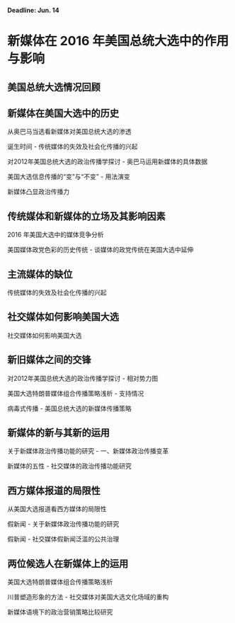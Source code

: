 **Deadline: Jun. 14**

# 新媒体在 2016 年美国总统大选中的作用与影响

## 美国总统大选情况回顾

## 新媒体在美国大选中的历史

从奥巴马当选看新媒体对美国总统大选的渗透

诞生时间 - 传统媒体的失效及社会化传播的兴起

对2012年美国总统大选的政治传播学探讨 - 奥巴马运用新媒体的具体数据

美国大选信息传播的“变”与“不变” - 用法演变

新媒体凸显政治传播力

## 传统媒体和新媒体的立场及其影响因素

2016 年美国大选中的媒体竞争分析

美国媒体政党色彩的历史传统 - 谈媒体的政党传统在美国大选中延伸

## 主流媒体的缺位

传统媒体的失效及社会化传播的兴起

## 社交媒体如何影响美国大选

社交媒体如何影响美国大选

## 新旧媒体之间的交锋

对2012年美国总统大选的政治传播学探讨 - 相对势力图

美国大选特朗普媒体组合传播策略浅析 - 支持情况

病毒式传播 - 美国总统大选的新媒体传播策略

## 新媒体的新与其新的运用

关于新媒体政治传播功能的研究 - 一、新媒体政治传播变革

新媒体的五性 - 社交媒体的政治传播功能研究 

## 西方媒体报道的局限性

从美国大选报道看西方媒体的局限性

假新闻 - 关于新媒体政治传播功能的研究

假新闻 - 社交媒体假新闻泛滥的公共治理

## 两位候选人在新媒体上的运用

美国大选特朗普媒体组合传播策略浅析

川普塑造形象的方法 - 社交媒体对美国大选文化场域的重构

新媒体语境下的政治营销策略比较研究
